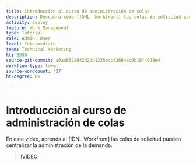 ```yaml
---
title: Introducción al curso de administración de colas
description: Descubra cómo [!DNL  Workfront] las colas de solicitud pueden centralizar la administración de la demanda.
activity: deploy
feature: Work Management
type: Tutorial
role: Admin, User
level: Intermediate
team: Technical Marketing
kt: 8956
source-git-commit: a0aa8328842d2db1235edc42664eb0b18f4038e4
workflow-type: tm+mt
source-wordcount: '27'
ht-degree: 0%

---
```


# Introducción al curso de administración de colas

En este vídeo, aprenda a: [!DNL  Workfront] las colas de solicitud pueden centralizar la administración de la demanda.

>[!VIDEO](https://video.tv.adobe.com/v/335219/?quality=12)

